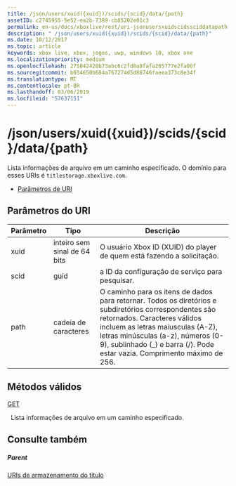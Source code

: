 ```yaml
---
title: /json/users/xuid({xuid})/scids/{scid}/data/{path}
assetID: c2745955-5e52-ea2b-7389-cb85202e01c3
permalink: en-us/docs/xboxlive/rest/uri-jsonusersxuidscidssciddatapath.html
description: " /json/users/xuid({xuid})/scids/{scid}/data/{path}"
ms.date: 10/12/2017
ms.topic: article
keywords: xbox live, xbox, jogos, uwp, windows 10, xbox one
ms.localizationpriority: medium
ms.openlocfilehash: 275842420b73abc6c2fd8a8fafa265777e2fa00f
ms.sourcegitcommit: b034650b684a767274d5d88746faeea373c8e34f
ms.translationtype: MT
ms.contentlocale: pt-BR
ms.lasthandoff: 03/06/2019
ms.locfileid: "57637151"
---
```

# <a name="jsonusersxuidxuidscidssciddatapath"></a>/json/users/xuid({xuid})/scids/{scid}/data/{path}
Lista informações de arquivo em um caminho especificado. O domínio para esses URIs é `titlestorage.xboxlive.com`.
 
  * [Parâmetros de URI](#ID4EV)
 
<a id="ID4EV"></a>

 
## <a name="uri-parameters"></a>Parâmetros do URI
 
| Parâmetro| Tipo| Descrição| 
| --- | --- | --- | 
| xuid| inteiro sem sinal de 64 bits| O usuário Xbox ID (XUID) do player de quem está fazendo a solicitação.| 
| scid| guid| a ID da configuração de serviço para pesquisar.| 
| path| cadeia de caracteres| O caminho para os itens de dados para retornar. Todos os diretórios e subdiretórios correspondentes são retornados. Caracteres válidos incluem as letras maiusculas (A-Z), letras minúsculas (a-z), números (0-9), sublinhado (_) e barra (/). Pode estar vazia. Comprimento máximo de 256.| 
  
<a id="ID4EFC"></a>

 
## <a name="valid-methods"></a>Métodos válidos

[GET](uri-jsonusersxuidscidssciddatapath-get.md)

&nbsp;&nbsp;Lista informações de arquivo em um caminho especificado.
 
<a id="ID4EPC"></a>

 
## <a name="see-also"></a>Consulte também
 
<a id="ID4ERC"></a>

 
##### <a name="parent"></a>Parent 

[URIs de armazenamento do título](atoc-reference-storagev2.md)

   